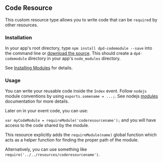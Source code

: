 ## Code Resource

This custom resource type allows you to write code that can be `require`d by other resources.

### Installation

In your app's root directory, type `npm install dpd-codemodule --save` into the command line or [download the source](https://github.com/deployd/dpd-codemodule). This should create a `dpd-codemodule` directory in your app's `node_modules` directory.

See [Installing Modules](http://docs.deployd.com/docs/using-modules/installing-modules.md) for details.

### Usage

You can write your reusable code inside the `Index` event. Follow `nodejs` module conventions by using `exports.somename = ...;`. See nodejs [modules](https://nodejs.org/api/modules.html) documentation for more details.

Later on in your event code, you can use:

`var myCodeModule = requireModule('coderesourcename');` and you will have access to the code shared by the module.

This resource explicitly adds the `requireModule(name)` global function which acts as a helper function for finding the proper path of the module. 

Alternatively, you can use something like `require('../../resources/coderesourcename')`.